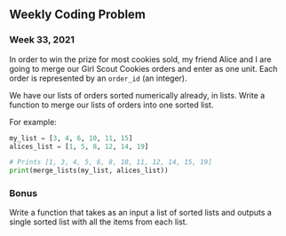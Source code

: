 ## Weekly Coding Problem

### Week 33, 2021 

In order to win the prize for most cookies sold, my friend Alice and I are going to merge our Girl Scout Cookies orders and enter as one unit.
Each order is represented by an ```order_id``` (an integer).

We have our lists of orders sorted numerically already, in lists. Write a function to merge our lists of orders into one sorted list.

For example:

``` python
my_list = [3, 4, 6, 10, 11, 15]
alices_list = [1, 5, 8, 12, 14, 19]

# Prints [1, 3, 4, 5, 6, 8, 10, 11, 12, 14, 15, 19]
print(merge_lists(my_list, alices_list))
```
### Bonus
Write a function that takes as an input a list of sorted lists and outputs a single sorted list with all the items from each list.
